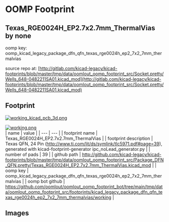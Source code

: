 # OOMP Footprint  
## Texas_RGE0024H_EP2.7x2.7mm_ThermalVias  by none  
  
oomp key: oomp_kicad_legacy_package_dfn_qfn_texas_rge0024h_ep2_7x2_7mm_thermalvias  
  
source repo at: [http://gitlab.com/kicad-legacy/kicad-footprints/blob/master/tmp/data/oomlout_oomp_footprint_src/Socket.pretty/Wells_648-0482211SA01.kicad_mod](http://gitlab.com/kicad-legacy/kicad-footprints/blob/master/tmp/data/oomlout_oomp_footprint_src/Socket.pretty/Wells_648-0482211SA01.kicad_mod)  
## Footprint  
  
[![working_kicad_pcb_3d.png](working_kicad_pcb_3d_600.png)](working_kicad_pcb_3d.png)  
  
[![working.png](working_600.png)](working.png)  
| name | value | 
| --- | --- | 
| footprint name | Texas_RGE0024H_EP2.7x2.7mm_ThermalVias | 
| footprint description | Texas  QFN, 24 Pin (http://www.ti.com/lit/ds/symlink/tlc5971.pdf#page=39), generated with kicad-footprint-generator ipc_noLead_generator.py | 
| number of pads | 39 | 
| github path | http://github.com/kicad-legacy/kicad-footprints/blob/master/tmp/data/oomlout_oomp_footprint_src/Package_DFN_QFN.pretty/Texas_RGE0024H_EP2.7x2.7mm_ThermalVias.kicad_mod | 
| oomp key | oomp_kicad_legacy_package_dfn_qfn_texas_rge0024h_ep2_7x2_7mm_thermalvias | 
| oomp bot github | https://github.com/oomlout/oomlout_oomp_footprint_bot/tree/main/tmp/data/oomlout_oomp_footprint_src/footprints/kicad_legacy_package_dfn_qfn_texas_rge0024h_ep2_7x2_7mm_thermalvias/working | 
## Images  
